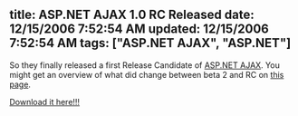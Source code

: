 title: ASP.NET AJAX 1.0 RC Released
date: 12/15/2006 7:52:54 AM
updated: 12/15/2006 7:52:54 AM
tags: ["ASP.NET AJAX", "ASP.NET"]
---
So they finally released a first Release Candidate of [ASP.NET AJAX](http://ajax.asp.net/). You might get an overview of what did change between beta 2 and RC on [this page](http://ajax.asp.net/files/AspNet_AJAX_CTP_to_RC_Whitepaper.aspx#link8).

[Download it here!!!](http://ajax.asp.net/default.aspx?tabid=47&subtabid=471)
